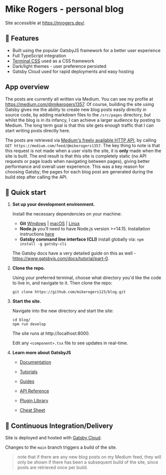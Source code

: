 # Mike Rogers - personal blog

Site accessible at https://mrogers.dev/.

## 🚀 Features

* Built using the popular GatsbyJS framework for a better user experience
* Full TypeScript integration
* [Terminal CSS](https://terminalcss.xyz/) used as a CSS framework
* Dark/light themes - user preference persisted
* Gatsby Cloud used for rapid deployments and easy hosting

## App overview

The posts are currently all written via Medium. You can see my profile at https://medium.com/@mikerogers1357. Of course, building the site using Gatsby gives me the ability to create new blog posts easily directly in source code, by adding markdown files to the `/src/pages` directory, but whilst the blog is in its infancy, I can achieve a larger audience by posting to Medium. The long term goal is that this site gets enough traffic that I can start writing posts directly here.

The posts are retrieved via [Medium's freely available HTTP API](https://github.com/Medium/medium-api-docs), by calling `GET https://medium.com/feed/@mikerogers1357`. The key thing to note is that this request is not made when a user visits the site, it is **only** made when the site is built. The end result is that this site is completely static (no API requests or page loads when navigating between pages), giving better performance and overall user experience. This was a key reason for choosing Gatsby; the pages for each blog post are generated during the build step after calling the API.

## 🚀 Quick start

1.  **Set up your development environment.**

    Install the necessary dependencies on your machine:
    * **Git** [Windows](https://www.atlassian.com/git/tutorials/install-git#windows) | [macOS](https://www.atlassian.com/git/tutorials/install-git#mac-os-x) | [Linux](https://www.atlassian.com/git/tutorials/install-git#linux)
    * **Node.js** you’ll need to have Node.js version >=14.15. Installation instructions [here](https://docs.npmjs.com/downloading-and-installing-node-js-and-npm)
    * **Gatsby command line interface (CLI)** install globally via: ```npm install -g gatsby-cli```

    The Gatsby docs have a very detailed guide on this as well - https://www.gatsbyjs.com/docs/tutorial/part-0.

2.  **Clone the repo.**

    Using your preferred terminal, choose what directory you'd like the code to live in, and navigate to it. Then clone the repo:

    ```shell
    git clone https://github.com/mikerogers123/blog.git
    ```

3.  **Start the site.**

    Navigate into the new directory and start the site:

    ```shell
    cd blog/
    npm run develop
    ```

    The site runs at http://localhost:8000.

    Edit any `<component>.tsx` file to see updates in real-time.

4.  **Learn more about GatsbyJS**

    - [Documentation](https://www.gatsbyjs.com/docs/?utm_source=starter&utm_medium=readme&utm_campaign=minimal-starter-ts)

    - [Tutorials](https://www.gatsbyjs.com/tutorial/?utm_source=starter&utm_medium=readme&utm_campaign=minimal-starter-ts)

    - [Guides](https://www.gatsbyjs.com/tutorial/?utm_source=starter&utm_medium=readme&utm_campaign=minimal-starter-ts)

    - [API Reference](https://www.gatsbyjs.com/docs/api-reference/?utm_source=starter&utm_medium=readme&utm_campaign=minimal-starter-ts)

    - [Plugin Library](https://www.gatsbyjs.com/plugins?utm_source=starter&utm_medium=readme&utm_campaign=minimal-starter-ts)

    - [Cheat Sheet](https://www.gatsbyjs.com/docs/cheat-sheet/?utm_source=starter&utm_medium=readme&utm_campaign=minimal-starter-ts)

## 🚀 Continuous Integration/Delivery

Site is deployed and hosted with [Gatsby Cloud](https://www.gatsbyjs.com/cloud/).

Changes to the `main` branch triggers a build of the site. 

> note that if there are any new blog posts on my Medium feed, they will only be shown if there has been a subsequent build of the site, since posts are retrieved once per build.

